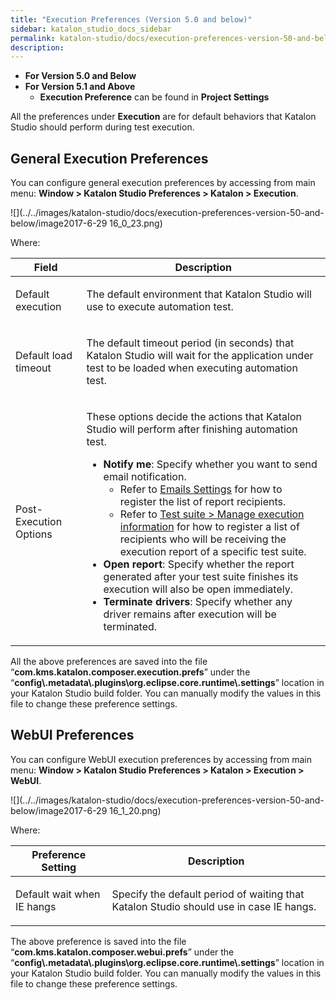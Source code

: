 ```yaml
---
title: "Execution Preferences (Version 5.0 and below)" 
sidebar: katalon_studio_docs_sidebar
permalink: katalon-studio/docs/execution-preferences-version-50-and-below.html 
description: 
---
```

*   **For Version 5.0 and Below**
*   **For Version 5.1 and Above**
    *   **Execution Preference** can be found in **Project Settings**

All the preferences under **Execution** are for default behaviors that Katalon Studio should perform during test execution. 

General Execution Preferences
-----------------------------

You can configure general execution preferences by accessing from main menu: **Window > Katalon Studio Preferences > Katalon > Execution**.

![](../../images/katalon-studio/docs/execution-preferences-version-50-and-below/image2017-6-29 16_0_23.png)

Where:

<table class="wrapped relative-table confluenceTable" style="table-layout: fixed;"><thead><tr><th class="xtd-0-0 confluenceTh" style="">Field</th><th class="xtd-0-1 confluenceTh" style="">Description</th></tr></thead><tbody style=""><tr class="xtr-1" style=""><td class="xtd-1-0 confluenceTd" style=""><p style="">Default execution</p></td><td class="xtd-1-1 confluenceTd" style=""><p style="">The default environment that Katalon Studio will use to execute automation test.</p></td></tr><tr class="xtr-2" style=""><td class="xtd-2-0 confluenceTd" style=""><p style="">Default load timeout</p></td><td class="xtd-2-1 confluenceTd" style=""><p style="">The default timeout period (in seconds) that Katalon Studio will wait for the application under test to be loaded when executing automation test.</p></td></tr><tr class="xtr-3" style=""><td class="xtd-3-0 confluenceTd" style=""><p style="">Post-Execution Options</p></td><td class="xtd-3-1 confluenceTd" style=""><p style="">These options decide the actions that Katalon Studio will perform after finishing automation test.</p><ul style=""><li style=""><strong style="">Notify me</strong>: S<span style=""><span style="">pecify whether you want to send email notification.</span></span><ul style=""><li style="">Refer to <a href="/display/KD/Emails+Settings" style="">Emails Settings</a> for how to register the list of report recipients.</li><li style="">Refer to <a href="/pages/viewpage.action?pageId=786668" style="">Test suite &gt; Manage execution information</a> for how to register a list of recipients who will be receiving the execution report of a specific test suite.</li></ul></li><li style=""><strong style="">Open report</strong>: S<span style="">pecify whether the report generated after your test suite finishes its execution will also be open immediately.</span></li><li style=""><span style=""><strong style="">Terminate drivers</strong>: Specify whether any driver remains after execution will be terminated.</span></li></ul></td></tr></tbody></table>

All the above preferences are saved into the file “**com.kms.katalon.composer.execution.prefs**” under the “**config\\.metadata\\.plugins\\org.eclipse.core.runtime\\.settings**” location in your Katalon Studio build folder. You can manually modify the values in this file to change these preference settings.

WebUI Preferences
-----------------

You can configure WebUI execution preferences by accessing from main menu: **Window > Katalon Studio Preferences > Katalon > Execution > WebUI**.

![](../../images/katalon-studio/docs/execution-preferences-version-50-and-below/image2017-6-29 16_1_20.png)

Where:

<table class="wrapped confluenceTable" style="table-layout: fixed;"><thead><tr><th class="xtd-0-0 confluenceTh" style="">Preference Setting</th><th class="xtd-0-1 confluenceTh" style="">Description</th></tr></thead><tbody style=""><tr class="xtr-1" style=""><td class="xtd-1-0 confluenceTd" style=""><p style="">Default wait when IE hangs</p></td><td class="xtd-1-1 confluenceTd" style=""><p style="">Specify the default period of waiting that Katalon Studio should use in case IE hangs.</p></td></tr></tbody></table>

The above preference is saved into the file “**com.kms.katalon.composer.webui.prefs**” under the “**config\\.metadata\\.plugins\\org.eclipse.core.runtime\\.settings**” location in your Katalon Studio build folder. You can manually modify the values in this file to change these preference settings.